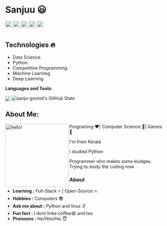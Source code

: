  # Sanjuu :smiley:


  
  
  <img align="left" alt="Sanjuu's Linkdein" width="22px" src="https://cdn.jsdelivr.net/npm/simple-icons@v3/icons/linkedin.svg" />

  <img align="left" alt="Sanjuu's Github" width="22px" src="https://cdn.jsdelivr.net/npm/simple-icons@v3/icons/github.svg" />

  <img align="left" alt="Sanjuu's Instagram" width="22px" src="https://cdn.jsdelivr.net/npm/simple-icons@v3/icons/instagram.svg" />

  <img align="left" alt="Sanjuu's Facebook" width="22px" src="https://cdn.jsdelivr.net/npm/simple-icons@v3/icons/facebook.svg" />

  <img align="left" alt="Sanjuu's Medium" width="22px" src="https://cdn.jsdelivr.net/npm/simple-icons@v3/icons/medium.svg" />


<br/>
<br/>


## Technologies :fire:
- Data Science.
- Python.
- Competitive Programming.
- Machine Learning
- Deep Learning

**Languages and Tools:**  

<img align="center" src="https://github-readme-stats.vercel.app/api/top-langs/?username=sanju-govind&theme=radical&hide=glsl,python" />
<img src="https://github-readme-stats.vercel.app/api?username=sanju-govind&&show_icons=true&theme=radical&line_height=27&v=5" alt="sanju-govind's GitHub Stats" />


## About Me:

<p>
  <img width="200" alt="hello!" align="left" src="https://giffiles.alphacoders.com/956/9562.gif">
</p>
Programing ❤️| Computer Science 💙| Games 💚

I'm from Kerala

I studied Python 


Programmer who makes some kludges.
Trying to study the coding now

### About
-  **Learning :** Full-Stack :zap: | Open-Source :fire:	
-  **Hobbies :** Computers :books:
-  **Ask me about :** Python and linux :v:
-  **Fun fact :** I dont linke coffee:sweat_smile: and tea 
-  **Pronouns :** He/Him/His :innocent:

